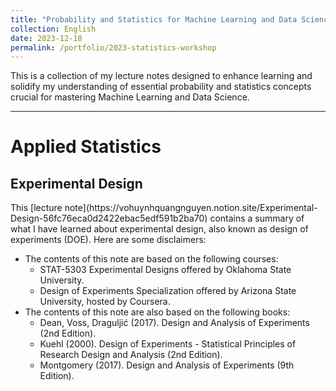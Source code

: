 ```yaml
---
title: "Probability and Statistics for Machine Learning and Data Science"
collection: English
date: 2023-12-18
permalink: /portfolio/2023-statistics-workshop
---
```


This is a collection of my lecture notes designed to enhance learning and solidify my understanding of essential probability and statistics concepts crucial for mastering Machine Learning and Data Science. 

***

<!-- # Probability Theory
In this series of lecture notes, I will explain the fundamental concepts of the following topics:
* Overview of probability and counting.
* Condition probability.
* Random variables.
* Joint probability distribution.

For this series of lecture notes, the following textbooks are used to complement this lecture note.
- **Introduction to Probability (2nd Edition)** by Joseph K. Blitzstein and Jessica Hwang .
- **Applied Statistics and Probability for Engineers (7th Edition)** by Douglas C. Montgomery and George C. Runger.

***

# Statistical Inference
In this series of lecture notes, I will explain the fundamental concepts of the following topics:
* Confidence interval
* Hypothesis Test
* Non-parametric Test

For this series of lecture notes, the following textbooks are used to complement this lecture note.
- **Applied Statistics and Probability for Engineers (7th Edition)** by Douglas C. Montgomery and George C. Runger.
- **Statistics - The Art and Science of Learning (5th Edition)** from Data by Alan Agresti.

***

# Regression Analysis
In this series of lecture notes, I will explain the concepts of the following topics:
* Simple and multiple linear regression models.
* Logistic regression models.

For this series of lecture notes and projects, the following textbooks are used to complement this lecture note.
- **Introduction to Linear Regression Analysis (5th Edition)** by Douglas C. Montgomery, Elizabeth A. Peck, and G. Geoffrey Vining.
- **A Second Course in Statistics: Regression Analysis (8th Edition)** by William Mendenhall, and Terry Sincich. -->


<!-- ## Linear Regression 
Linear regression is a fundamental algorithm in data science and machine learning. It is utilized for predicting continuous variables using one or more predictor variables. 

In [this project](), I will:
* Explain the fundamental concepts behind linear regression;
* Build a simple linear regression (SLR) model using Python from scratch, and implement functions enabling us to evaluate our model.
* Build a multiple linear regression (MLR) model using Python from scratch, and implement functions enabling us to evaluate our model.

In [this project](), I will showcase how a thorough explanatory regression analysis is conducted using a sample dataset. -->

# Applied Statistics

## Experimental Design
<aside>
This [lecture note](https://vohuynhquangnguyen.notion.site/Experimental-Design-56fc76eca0d2422ebac5edf591b2ba70) contains a summary of what I have learned about experimental design, also known as design of experiments (DOE). Here are some disclaimers:

- The contents of this note are based on the following courses:
    - STAT-5303 Experimental Designs offered by Oklahoma State University.
    - Design of Experiments Specialization offered by Arizona State University, hosted by Coursera.
- The contents of this note are also based on the following books:
    - Dean, Voss, Draguljić (2017). Design and Analysis of Experiments (2nd Edition).
    - Kuehl (2000). Design of Experiments - Statistical Principles of Research Design and Analysis (2nd Edition).
    - Montgomery (2017). Design and Analysis of Experiments (9th Edition).
</aside>
